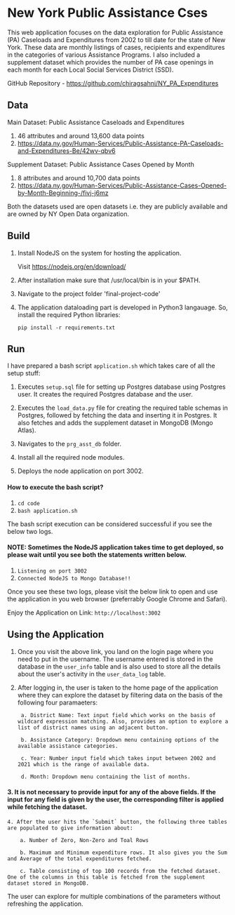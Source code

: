 # New York Public Assistance Cses

This web application focuses on the data exploration for Public Assistance (PA) Caseloads and Expenditures from 2002 to till date for the state of New York.
These data are monthly listings of cases, recipients and expenditures in the categories of various Assistance Programs.
I also included a supplement dataset which provides the number of PA case openings in each month for each Local Social Services District (SSD).

GitHub Repository - https://github.com/chiragsahni/NY_PA_Expenditures

## Data

Main Dataset: Public Assistance Caseloads and Expenditures
1. 46 attributes and around 13,600 data points
2. https://data.ny.gov/Human-Services/Public-Assistance-PA-Caseloads-and-Expenditures-Be/42wv-qbv6

Supplement Dataset: Public Assistance Cases Opened by Month
1. 8 attributes and around 10,700 data points
2. https://data.ny.gov/Human-Services/Public-Assistance-Cases-Opened-by-Month-Beginning-/fivj-j6mz

Both the datasets used are open datasets i.e. they are publicly available and are owned by NY Open Data organization.

## Build

1. Install NodeJS on the system for hosting the application.
    
    Visit https://nodejs.org/en/download/

2. After installation make sure that /usr/local/bin is in your $PATH.
3. Navigate to the project folder 'final-project-code'
4. The application dataloading part is developed in Python3 langauage. So, install the required Python libraries:

    `pip install -r requirements.txt`

## Run

I have prepared a bash script `application.sh` which takes care of all the setup stuff:

1. Executes `setup.sql` file for setting up Postgres database using Postgres user. It creates the required Postgres database and the user.

2. Executes the `load_data.py` file for creating the required table schemas in Postgres, followed by fetching the data and inserting it in Postgres. It also fetches and adds the supplement dataset in MongoDB (Mongo Atlas).

3. Navigates to the `prg_asst_db` folder.

4. Install all the required node modules.

5. Deploys the node application on port 3002.

#### How to execute the bash script?
1. `cd code`
2. `bash application.sh`

The bash script execution can be considered successful if you see the below two logs.

#### NOTE: Sometimes the NodeJS application takes time to get deployed, so please wait until you see both the statements written below.

1. `Listening on port 3002`
2. `Connected NodeJS to Mongo Database!!`

Once you see these two logs, please visit the below link to open and use the application in you web browser (preferrably Google Chrome and Safari).

Enjoy the Application on Link: `http://localhost:3002`

## Using the Application

1. Once you visit the above link, you land on the login page where you need to put in the username. The username entered is stored in the database in the `user_info` table and is also used to store all the details about the user's activity in the `user_data_log` table.

2. After logging in, the user is taken to the home page of the application where they can explore the dataset by filtering data on the basis of the following four paramaeters:

        a. District Name: Text input field which works on the basis of wildcard expression matching. Also, provides an option to explore a list of district names using an adjacent button.

        b. Assistance Category: Dropdown menu containing options of the available assistance categories.

        c. Year: Number input field which takes input between 2002 and 2021 which is the range of available data.

        d. Month: Dropdown menu containing the list of months.

#### 3. It is not necessary to provide input for any of the above fields. If the input for any field is given by the user, the corresponding filter is applied while fetching the dataset.


    4. After the user hits the `Submit` button, the following three tables are populated to give information about:

        a. Number of Zero, Non-Zero and Toal Rows

        b. Maximum and Minimum expenditure rows. It also gives you the Sum and Average of the total expenditures fetched.

        c. Table consisting of top 100 records from the fetched dataset. One of the columns in this table is fetched from the supplement dataset stored in MongoDB.

The user can explore for multiple combinations of the parameters without refreshing the application.
